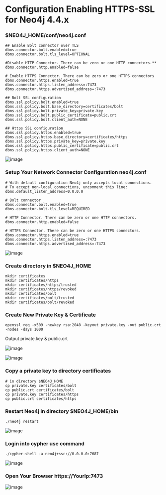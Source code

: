 # Configuration Enabling HTTPS-SSL for Neo4j 4.4.x

### $NEO4J_HOME/conf/neo4j.conf

    ## Enable Bolt connector over TLS
    dbms.connector.bolt.enabled=true
    dbms.connector.bolt.tls_level=OPTIONAL
    
    #Disable HTTP Connector. There can be zero or one HTTP connectors.**
    dbms.connector.http.enabled=false
    
    # Enable HTTPS Connector. There can be zero or one HTTPS connectors
    dbms.connector.https.enabled=true
    dbms.connector.https.listen_address=:7473
    dbms.connector.https.advertised_address=:7473
    
    ## Bolt SSL configuration
    dbms.ssl.policy.bolt.enabled=true
    dbms.ssl.policy.bolt.base_directory=certificates/bolt
    dbms.ssl.policy.bolt.private_key=private.key
    dbms.ssl.policy.bolt.public_certificate=public.crt
    dbms.ssl.policy.bolt.client_auth=NONE
    
    ## Https SSL configuration
    dbms.ssl.policy.https.enabled=true
    dbms.ssl.policy.https.base_directory=certificates/https
    dbms.ssl.policy.https.private_key=private.key
    dbms.ssl.policy.https.public_certificate=public.crt
    dbms.ssl.policy.https.client_auth=NONE

![image](https://github.com/arliputraa/neo4j-https-ssl/assets/110078907/26aa859b-4046-4367-a41a-3869bfe2012e)

### Setup Your Network Connector Configuration neo4j.conf

    # With default configuration Neo4j only accepts local connections.
    # To accept non-local connections, uncomment this line:
    dbms.default_listen_address=0.0.0.0
    
    # Bolt connector
    dbms.connector.bolt.enabled=true
    dbms.connector.bolt.tls_level=REQUIRED
    
    # HTTP Connector. There can be zero or one HTTP connectors.
    dbms.connector.http.enabled=false
    
    # HTTPS Connector. There can be zero or one HTTPS connectors.
    dbms.connector.https.enabled=true
    dbms.connector.https.listen_address=:7473
    dbms.connector.https.advertised_address=:7473

![image](https://github.com/arliputraa/neo4j-https-ssl/assets/110078907/f5876e78-3ab7-4e5d-8d67-8b2676a2eb9c)

### Create directory in $NEO4J_HOME

    mkdir certificates 
    mkdir certificates/https
    mkdir certificates/https/trusted
    mkdir certificates/https/revoked
    mkdir certificates/bolt
    mkdir certificates/bolt/trusted
    mkdir certificates/bolt/revoked

### Create New Private Key & Certificate

    openssl req -x509 -newkey rsa:2048 -keyout private.key -out public.crt -nodes -days 1000

Output private.key & public.crt

![image](https://github.com/arliputraa/neo4j-https-ssl/assets/110078907/e9f6a6c1-0e00-4b5c-b739-d4a34238562a)

![image](https://github.com/arliputraa/neo4j-https-ssl/assets/110078907/c17a3deb-b31e-471c-9eb1-80cf45218953)

### Copy a private key to directory certificates

    # in directory $NEO4J_HOME
    cp private.key certificates/bolt
    cp public.crt certificates/bolt
    cp private.key certificates/https
    cp public.crt certificates/https

### Restart Neo4j in directory $NEO4J_HOME/bin

    ./neo4j restart

![image](https://github.com/arliputraa/neo4j-https-ssl/assets/110078907/04d185ff-b92c-4c42-8f58-8aa377450291)

### Login into cypher use command

    ./cypher-shell -a neo4j+ssc://0.0.0.0:7687

![image](https://github.com/arliputraa/neo4j-https-ssl/assets/110078907/faad377a-369c-497a-82cf-45bfa06eec26)

### Open Your Browser https://YourIp:7473

![image](https://github.com/arliputraa/neo4j-https-ssl/assets/110078907/5d544788-7c2e-44f7-bfc0-13519f116ecc)

